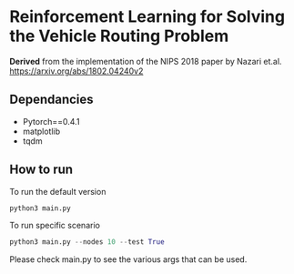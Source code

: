 # Reinforcement Learning for Solving the Vehicle Routing Problem

**Derived** from the implementation of the NIPS 2018 paper by Nazari et.al.
https://arxiv.org/abs/1802.04240v2

## Dependancies
 * Pytorch==0.4.1 
 * matplotlib
 * tqdm

## How to run
To run the default version
```python
python3 main.py
```
To run  specific scenario
```python
python3 main.py --nodes 10 --test True
```
Please check main.py to see the various args that can be used. 
